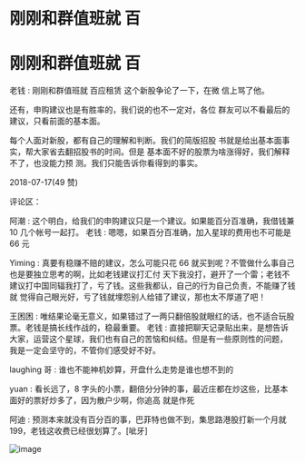 # 刚刚和群值班就 百

# 刚刚和群值班就 百

老钱 : 刚刚和群值班就 百应租赁 这个新股争论了一下，在微 信上骂了他。

还有，申购建议也是有胜率的，我们说的也不一定对，各位 群友可以不看最后的建议，只看前面的基本面。

每个人面对新股，都有自己的理解和判断。我们的简版招股 书就是给出基本面事实，帮大家省去翻招股书的时间。但是 基本面不好的股票为啥涨得好，我们解释不了，也没能力预 测。我们只能告诉你看得到的事实。

2018-07-17(49 赞)

评论区：

阿潮 : 这个明白，给我们的申购建议只是一个建议。如果能百分百准确，我借钱兼 10 几个帐号一起打。 老钱 : 嗯嗯，如果百分百准确，加入星球的费用也不可能是 66 元

Yiming : 真要有稳赚不赔的建议，怎么可能只花 66 就买到呢？不管做什么事自己也是要独立思考的啊，比如老钱建议打汇付 天下我没打，避开了一个雷；老钱不建议打中国同辐我打了，亏了钱。这些我都认，自己的行为自己负责，不能赚了钱就 觉得自己眼光好，亏了钱就埋怨别人给错了建议，那也太不厚道了吧！

王困困 : 唯结果论毫无意义，如果错过了一两只翻倍股就眼红的话，也不适合玩股票。老钱是搞长线作战的，稳最重要。 老钱 : 直接把聊天记录贴出来，是想告诉大家，运营这个星球，我们也有自己的苦恼和纠结。但是有一些原则性的问题， 我是一定会坚守的，不管你们感受好不好。

laughing 哥 : 谁也不能神机妙算，开盘什么走势是谁也想不到的

yuan : 看长远了，8 字头的小票，翻倍分分钟的事，最近庄都在炒这些，比基本面好的票好炒多了，因为散户少啊，你追高 就是作死

阿迪 : 预测本来就没有百分百的事，巴菲特也做不到，集思路港股打新一个月就 199，老钱这收费已经很划算了。[呲牙]

![image](img/Image_556.png)